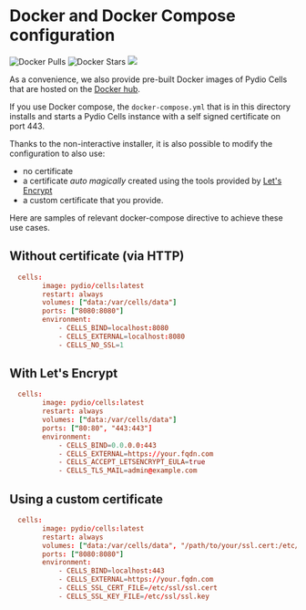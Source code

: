 # Docker and Docker Compose configuration

![Docker Pulls](https://img.shields.io/docker/pulls/pydio/cells.svg)
![Docker Stars](https://img.shields.io/docker/stars/pydio/cells.svg)
![](https://images.microbadger.com/badges/image/pydio/cells.svg)

As a convenience, we also provide pre-built Docker images of Pydio Cells that are hosted on the [Docker hub](https://hub.docker.com/r/pydio/cells).

If you use Docker compose, the `docker-compose.yml` that is in this directory installs and starts a Pydio Cells instance with a self signed certificate on port 443.

Thanks to the non-interactive installer, it is also possible to modify the configuration to also use:

- no certificate
- a certificate _auto magically_ created using the tools provided by [Let's Encrypt](https://letsencrypt.org/)
- a custom certificate that you provide.

Here are samples of relevant docker-compose directive to achieve these use cases.

## Without certificate (via HTTP)

```conf
  cells:
        image: pydio/cells:latest
        restart: always
        volumes: ["data:/var/cells/data"]
        ports: ["8080:8080"]
        environment:
            - CELLS_BIND=localhost:8080
            - CELLS_EXTERNAL=localhost:8080
            - CELLS_NO_SSL=1
```

## With Let's Encrypt

```conf
  cells:
        image: pydio/cells:latest
        restart: always
        volumes: ["data:/var/cells/data"]
        ports: ["80:80", "443:443"]
        environment:
            - CELLS_BIND=0.0.0.0:443
            - CELLS_EXTERNAL=https://your.fqdn.com
            - CELLS_ACCEPT_LETSENCRYPT_EULA=true
            - CELLS_TLS_MAIL=admin@example.com
```

## Using a custom certificate

```conf
  cells:
        image: pydio/cells:latest
        restart: always
        volumes: ["data:/var/cells/data", "/path/to/your/ssl.cert:/etc/ssl/ssl.cert", "/path/to/your/ssl.key:/etc/ssl/ssl.key"]
        ports: ["8080:8080"]
        environment:
            - CELLS_BIND=localhost:443
            - CELLS_EXTERNAL=https://your.fqdn.com
            - CELLS_SSL_CERT_FILE=/etc/ssl/ssl.cert
            - CELLS_SSL_KEY_FILE=/etc/ssl/ssl.key
```
